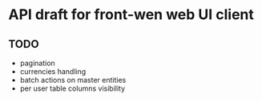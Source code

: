 # API draft for front-wen web UI client

## TODO

* pagination
* currencies handling
* batch actions on master entities
* per user table columns visibility

